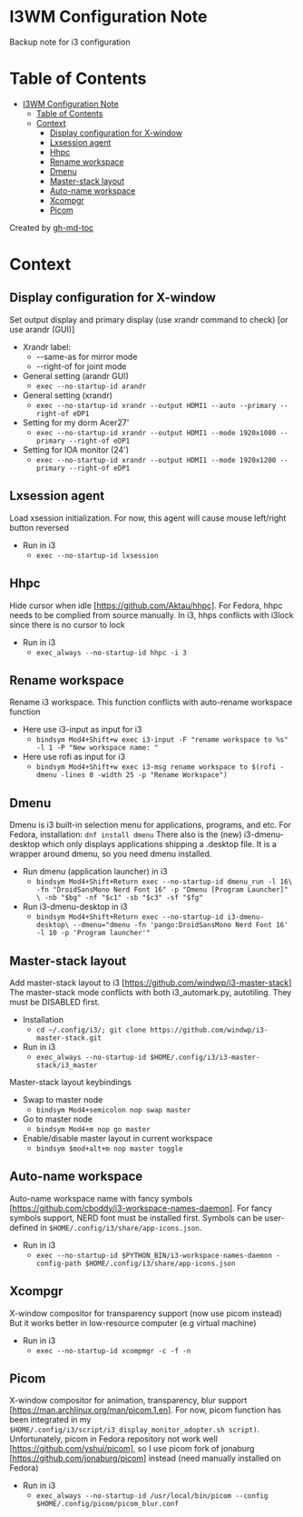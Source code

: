 # I3WM Configuration Note
Backup note for i3 configuration

Table of Contents
=================

* [I3WM Configuration Note](#i3wm-configuration-note)
   * [Table of Contents](#table-of-contents)
   * [Context](#context)
      * [Display configuration for X-window](#display-configuration-for-x-window)
      * [Lxsession agent](#lxsession-agent)
      * [Hhpc](#hhpc)
      * [Rename workspace](#rename-workspace)
      * [Dmenu](#dmenu)
      * [Master-stack layout](#master-stack-layout)
      * [Auto-name workspace](#auto-name-workspace)
      * [Xcompgr](#xcompgr)
      * [Picom](#picom)

Created by [gh-md-toc](https://github.com/ekalinin/github-markdown-toc)

# Context

## Display configuration for X-window

Set output display and primary display (use xrandr command to check) [or use arandr (GUI)]
- Xrandr label:
    - \-\-same-as   for mirror mode
    - \-\-right-of  for joint mode
- General setting (arandr GUI)
    - `exec --no-startup-id arandr`
- General setting (xrandr)
    - `exec --no-startup-id xrandr --output HDMI1 --auto --primary --right-of eDP1`
- Setting for my dorm Acer27'
    - `exec --no-startup-id xrandr --output HDMI1 --mode 1920x1080 --primary --right-of eDP1`
- Setting for IOA monitor (24')
    - `exec --no-startup-id xrandr --output HDMI1 --mode 1920x1200 --primary --right-of eDP1`

## Lxsession agent

Load xsession initialization.
For now, this agent will cause mouse left/right button reversed
- Run in i3
    - `exec --no-startup-id lxsession`

## Hhpc

Hide cursor when idle [https://github.com/Aktau/hhpc].
For Fedora, hhpc needs to be complied from source manually.
In i3, hhps conflicts with i3lock since there is no cursor to lock
- Run in i3
    - `exec_always --no-startup-id hhpc -i 3`

## Rename workspace

Rename i3 workspace.
This function conflicts with auto-rename workspace function
- Here use i3-input as input for i3
    - `bindsym Mod4+Shift+w exec i3-input -F "rename workspace to %s" -l 1 -P "New workspace name: "`
- Here use rofi as input for i3
    - `bindsym Mod4+Shift+w exec i3-msg rename workspace to $(rofi -dmenu -lines 0 -width 25 -p "Rename Workspace")`

## Dmenu

Dmenu is i3 built-in selection menu for applications, programs, and etc.
For Fedora, installation: `dnf install dmenu`
There also is the (new) i3-dmenu-desktop which only displays applications
shipping a .desktop file. It is a wrapper around dmenu, so you need dmenu installed.

- Run dmenu (application launcher) in i3
    - `bindsym Mod4+Shift+Return exec --no-startup-id dmenu_run -l 16\
        -fn "DroidSansMono Nerd Font 16" -p "Dmenu [Program Launcher]" \
        -nb "$bg" -nf "$c1" -sb "$c3" -sf "$fg"`
- Run i3-dmenu-desktop in i3
    - `bindsym Mod4+Shift+Return exec --no-startup-id i3-dmenu-desktop\
        --dmenu="dmenu -fn 'pango:DroidSansMono Nerd Font 16' -l 10 -p 'Program launcher'"`

## Master-stack layout

Add master-stack layout to i3 [https://github.com/windwp/i3-master-stack]
The master-stack mode conflicts with both i3_automark.py, autotiling.
They must be DISABLED first.

- Installation
    - `cd ~/.config/i3/; git clone https://github.com/windwp/i3-master-stack.git`
- Run in i3
    - `exec_always --no-startup-id $HOME/.config/i3/i3-master-stack/i3_master`

Master-stack layout keybindings
- Swap to master node
    - `bindsym Mod4+semicolon nop swap master`
- Go to master node
    - `bindsym Mod4+m nop go master`
-  Enable/disable master layout in current workspace
    - `bindsym $mod+alt+m nop master toggle`

## Auto-name workspace
Auto-name workspace name with fancy symbols [https://github.com/cboddy/i3-workspace-names-daemon].
For fancy symbols support, NERD font must be installed first.
Symbols can be user-defined in `$HOME/.config/i3/share/app-icons.json`.

- Run in i3
    - `exec --no-startup-id $PYTHON_BIN/i3-workspace-names-daemon -config-path $HOME/.config/i3/share/app-icons.json`

## Xcompgr
X-window compositor for transparency support (now use picom instead)
But it works better in low-resource computer (e.g virtual machine)

- Run in i3
    - `exec --no-startup-id xcompmgr -c -f -n`

## Picom
X-window compositor for animation, transparency, blur support [https://man.archlinux.org/man/picom.1.en].
For now, picom function has been integrated in my `$HOME/.config/i3/script/i3_display_monitor_adopter.sh script)`.
Unfortunately, picom in Fedora repository not work well [https://github.com/yshui/picom],
so I use picom fork of jonaburg [https://github.com/jonaburg/picom] instead (need manually installed on Fedora)

- Run in i3
    - `exec_always --no-startup-id /usr/local/bin/picom --config $HOME/.config/picom/picom_blur.conf`
